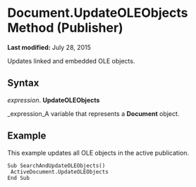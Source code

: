 
# Document.UpdateOLEObjects Method (Publisher)

 **Last modified:** July 28, 2015

Updates linked and embedded OLE objects.

## Syntax

 _expression_. **UpdateOLEObjects**

 _expression_A variable that represents a  **Document** object.


## Example

This example updates all OLE objects in the active publication.


```
Sub SearchAndUpdateOLEObjects() 
 ActiveDocument.UpdateOLEObjects 
End Sub
```

